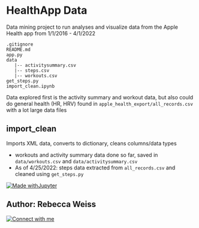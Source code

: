 # HealthApp Data

Data mining project to run analyses and visualize data from the Apple Health app from 1/1/2016 - 4/1/2022
``` 
.gitignore
README.md
app.py
data
   |-- activitysummary.csv
   |-- steps.csv
   |-- workouts.csv
get_steps.py
import_clean.ipynb

```

Data explored first is the activity summary and workout data, but also could do general health (HR, HRV) found in `apple_health_export/all_records.csv` with a lot large data files

## import_clean
Imports XML data, converts to dictionary, cleans columns/data types
* workouts and activity summary data done so far, saved in `data/workouts.csv` and `data/activitysummary.csv`
* As of 4/25/2022: steps data extracted from `all_records.csv` and cleaned using `get_steps.py`





[![Made withJupyter](https://img.shields.io/badge/Made%20with-Jupyter-orange?style=for-the-badge&logo=Jupyter)](https://jupyter.org/try)







## Author: Rebecca Weiss
[![Connect with me](https://img.shields.io/badge/LinkedIn-0077B5?style=for-the-badge&logo=linkedin&logoColor=white)](https://www.linkedin.com/in/rebeccajweiss33/)
